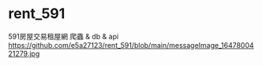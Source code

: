 # rent_591
591房屋交易租屋網 爬蟲 &amp; db &amp; api
https://github.com/e5a27123/rent_591/blob/main/messageImage_1647800421279.jpg
